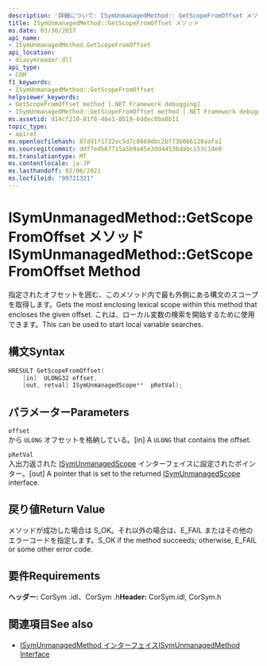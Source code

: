 ```yaml
---
description: '詳細について: ISymUnmanagedMethod:: GetScopeFromOffset メソッド'
title: ISymUnmanagedMethod::GetScopeFromOffset メソッド
ms.date: 03/30/2017
api_name:
- ISymUnmanagedMethod.GetScopeFromOffset
api_location:
- diasymreader.dll
api_type:
- COM
f1_keywords:
- ISymUnmanagedMethod::GetScopeFromOffset
helpviewer_keywords:
- GetScopeFromOffset method [.NET Framework debugging]
- ISymUnmanagedMethod::GetScopeFromOffset method [.NET Framework debugging]
ms.assetid: d14cf210-81f8-46e1-8b19-6ddec0ba8b11
topic_type:
- apiref
ms.openlocfilehash: 87dd1f1732ec5d7c8669dbc2bf73b0b6128aafa1
ms.sourcegitcommit: ddf7edb67715a5b9a45e3dd44536dabc153c1de0
ms.translationtype: MT
ms.contentlocale: ja-JP
ms.lasthandoff: 02/06/2021
ms.locfileid: "99721321"
---
```

# <a name="isymunmanagedmethodgetscopefromoffset-method"></a><span data-ttu-id="dad6a-103">ISymUnmanagedMethod::GetScopeFromOffset メソッド</span><span class="sxs-lookup"><span data-stu-id="dad6a-103">ISymUnmanagedMethod::GetScopeFromOffset Method</span></span>

<span data-ttu-id="dad6a-104">指定されたオフセットを囲む、このメソッド内で最も外側にある構文のスコープを取得します。</span><span class="sxs-lookup"><span data-stu-id="dad6a-104">Gets the most enclosing lexical scope within this method that encloses the given offset.</span></span> <span data-ttu-id="dad6a-105">これは、ローカル変数の検索を開始するために使用できます。</span><span class="sxs-lookup"><span data-stu-id="dad6a-105">This can be used to start local variable searches.</span></span>  
  
## <a name="syntax"></a><span data-ttu-id="dad6a-106">構文</span><span class="sxs-lookup"><span data-stu-id="dad6a-106">Syntax</span></span>  
  
```cpp  
HRESULT GetScopeFromOffset(  
    [in]  ULONG32 offset,  
    [out, retval] ISymUnmanagedScope**  pRetVal);  
```  
  
## <a name="parameters"></a><span data-ttu-id="dad6a-107">パラメーター</span><span class="sxs-lookup"><span data-stu-id="dad6a-107">Parameters</span></span>  

 `offset`  
 <span data-ttu-id="dad6a-108">から `ULONG` オフセットを格納している。</span><span class="sxs-lookup"><span data-stu-id="dad6a-108">[in] A `ULONG` that contains the offset.</span></span>  
  
 `pRetVal`  
 <span data-ttu-id="dad6a-109">入出力返された [ISymUnmanagedScope](isymunmanagedscope-interface.md) インターフェイスに設定されたポインター。</span><span class="sxs-lookup"><span data-stu-id="dad6a-109">[out] A pointer that is set to the returned [ISymUnmanagedScope](isymunmanagedscope-interface.md) interface.</span></span>  
  
## <a name="return-value"></a><span data-ttu-id="dad6a-110">戻り値</span><span class="sxs-lookup"><span data-stu-id="dad6a-110">Return Value</span></span>  

 <span data-ttu-id="dad6a-111">メソッドが成功した場合は S_OK。それ以外の場合は、E_FAIL またはその他のエラーコードを指定します。</span><span class="sxs-lookup"><span data-stu-id="dad6a-111">S_OK if the method succeeds; otherwise, E_FAIL or some other error code.</span></span>  
  
## <a name="requirements"></a><span data-ttu-id="dad6a-112">要件</span><span class="sxs-lookup"><span data-stu-id="dad6a-112">Requirements</span></span>  

 <span data-ttu-id="dad6a-113">**ヘッダー:** CorSym .idl、CorSym .h</span><span class="sxs-lookup"><span data-stu-id="dad6a-113">**Header:** CorSym.idl, CorSym.h</span></span>  
  
## <a name="see-also"></a><span data-ttu-id="dad6a-114">関連項目</span><span class="sxs-lookup"><span data-stu-id="dad6a-114">See also</span></span>

- [<span data-ttu-id="dad6a-115">ISymUnmanagedMethod インターフェイス</span><span class="sxs-lookup"><span data-stu-id="dad6a-115">ISymUnmanagedMethod Interface</span></span>](isymunmanagedmethod-interface.md)
